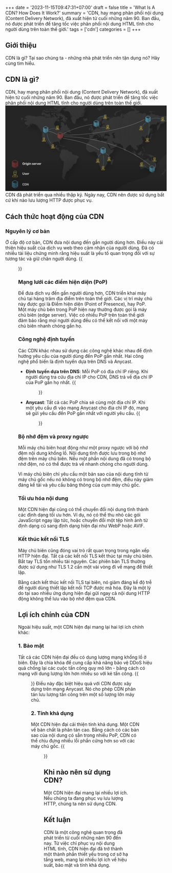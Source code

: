 +++
date = '2023-11-15T09:47:31+07:00'
draft = false
title = 'What Is A CDN? How Does It Work?'
summary = 'CDN, hay mạng phân phối nội dung (Content Delivery Network), đã xuất hiện từ cuối những năm 90. Ban đầu, nó được phát triển để tăng tốc việc phân phối nội dung HTML tĩnh cho người dùng trên toàn thế giới.'
tags = ['cdn']
categories = []
+++

## Giới thiệu

CDN là gì? Tại sao chúng ta - những nhà phát triển nên tận dụng nó? Hãy cùng tìm hiểu.

## CDN là gì?

CDN, hay mạng phân phối nội dung (Content Delivery Network), đã xuất hiện từ cuối những năm 90. Ban đầu, nó được phát triển để tăng tốc việc phân phối nội dung HTML tĩnh cho người dùng trên toàn thế giới.
![](image1.png)
CDN đã phát triển qua nhiều thập kỷ. Ngày nay, CDN nên được sử dụng bất cứ khi nào lưu lượng HTTP được phục vụ.

## Cách thức hoạt động của CDN

### Nguyên lý cơ bản

Ở cấp độ cơ bản, CDN đưa nội dung đến gần người dùng hơn. Điều này cải thiện hiệu suất của dịch vụ web theo cảm nhận của người dùng. Đã có nhiều tài liệu chứng minh rằng hiệu suất là yếu tố quan trọng đối với sự tương tác và giữ chân người dùng.
{{<figure src="./image2.png" width="400px" class="center">}}
### Mạng lưới các điểm hiện diện (PoP)

Để đưa dịch vụ đến gần người dùng hơn, CDN triển khai máy chủ tại hàng trăm địa điểm trên toàn thế giới. Các vị trí máy chủ này được gọi là Điểm hiện diện (Point of Presence), hay PoP. Một máy chủ bên trong PoP hiện nay thường được gọi là máy chủ biên (edge server). Việc có nhiều PoP trên toàn thế giới đảm bảo rằng mọi người dùng đều có thể kết nối với một máy chủ biên nhanh chóng gần họ.

### Công nghệ định tuyến

Các CDN khác nhau sử dụng các công nghệ khác nhau để định hướng yêu cầu của người dùng đến PoP gần nhất. Hai công nghệ phổ biến là định tuyến dựa trên DNS và Anycast.

- **Định tuyến dựa trên DNS**: Mỗi PoP có địa chỉ IP riêng. Khi người dùng tra cứu địa chỉ IP cho CDN, DNS trả về địa chỉ IP của PoP gần họ nhất.
{{<figure src="./image3.png" width="500px" class="center">}}
- **Anycast**: Tất cả các PoP chia sẻ cùng một địa chỉ IP. Khi một yêu cầu đi vào mạng Anycast cho địa chỉ IP đó, mạng sẽ gửi yêu cầu đến PoP gần nhất với người yêu cầu.
{{<figure src="./image4.png" width="500px" class="center">}}

### Bộ nhớ đệm và proxy ngược

Mỗi máy chủ biên hoạt động như một proxy ngược với bộ nhớ đệm nội dung khổng lồ. Nội dung tĩnh được lưu trong bộ nhớ đệm trên máy chủ biên. Nếu một phần nội dung đã có trong bộ nhớ đệm, nó có thể được trả về nhanh chóng cho người dùng.

Vì máy chủ biên chỉ yêu cầu một bản sao của nội dung tĩnh từ máy chủ gốc nếu nó không có trong bộ nhớ đệm, điều này giảm đáng kể tải và yêu cầu băng thông của cụm máy chủ gốc.

### Tối ưu hóa nội dung

Một CDN hiện đại cũng có thể chuyển đổi nội dung tĩnh thành các định dạng tối ưu hơn. Ví dụ, nó có thể thu nhỏ các gói JavaScript ngay lập tức, hoặc chuyển đổi một tệp hình ảnh từ định dạng cũ sang định dạng hiện đại như WebP hoặc AVIF.

### Kết thúc kết nối TLS

Máy chủ biên cũng đóng vai trò rất quan trọng trong ngăn xếp HTTP hiện đại. Tất cả các kết nối TLS kết thúc tại máy chủ biên. Bắt tay TLS tốn nhiều tài nguyên. Các phiên bản TLS thường được sử dụng như TLS 1.2 cần một vài vòng đi về mạng để thiết lập.

Bằng cách kết thúc kết nối TLS tại biên, nó giảm đáng kể độ trễ để người dùng thiết lập kết nối TCP được mã hóa. Đây là một lý do tại sao nhiều ứng dụng hiện đại gửi ngay cả nội dung HTTP động không thể lưu vào bộ nhớ đệm qua CDN.

## Lợi ích chính của CDN

Ngoài hiệu suất, một CDN hiện đại mang lại hai lợi ích chính khác:

### 1. Bảo mật

Tất cả các CDN hiện đại đều có dung lượng mạng khổng lồ ở biên. Đây là chìa khóa để cung cấp khả năng bảo vệ DDoS hiệu quả chống lại các cuộc tấn công quy mô lớn - bằng cách có mạng với dung lượng lớn hơn nhiều so với kẻ tấn công.
{{<figure src="./image5.png" width="500px" class="center">}}
Điều này đặc biệt hiệu quả với CDN được xây dựng trên mạng Anycast. Nó cho phép CDN phân tán lưu lượng tấn công trên một số lượng lớn máy chủ.

### 2. Tính khả dụng

Một CDN hiện đại cải thiện tính khả dụng. Một CDN về bản chất là phân tán cao. Bằng cách có các bản sao của nội dung có sẵn trong nhiều PoP, CDN có thể chịu đựng nhiều lỗi phần cứng hơn so với các máy chủ gốc.
{{<figure src="./image6.png" width="500px" class="center">}}

## Khi nào nên sử dụng CDN?

Một CDN hiện đại mang lại nhiều lợi ích. Nếu chúng ta đang phục vụ lưu lượng HTTP, chúng ta nên sử dụng CDN.

## Kết luận

CDN là một công nghệ quan trọng đã phát triển từ cuối những năm 90 đến nay. Từ việc chỉ phục vụ nội dung HTML tĩnh, CDN hiện đại đã trở thành một thành phần thiết yếu trong cơ sở hạ tầng web, mang lại nhiều lợi ích về hiệu suất, bảo mật và tính khả dụng.
